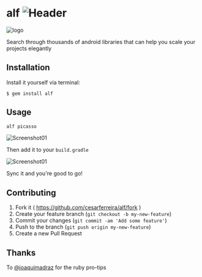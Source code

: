 # alf ![Header](https://travis-ci.org/cesarferreira/alf.svg?branch=master)

![logo](https://raw.github.com/cesarferreira/alf/master/extras/images/logo.png)


Search through thousands of android libraries that can help you scale your projects elegantly 

## Installation

Install it yourself via terminal:

    $ gem install alf

## Usage

```bash
alf picasso
```

![Screenshot01](https://raw.github.com/cesarferreira/alf/master/extras/images/screenshot01.png)

Then add it to your `build.gradle`

![Screenshot01](https://raw.github.com/cesarferreira/alf/master/extras/images/gradle02.png)

Sync it and you're good to go!

## Contributing

1. Fork it ( https://github.com/cesarferreira/alf/fork )
2. Create your feature branch (`git checkout -b my-new-feature`)
3. Commit your changes (`git commit -am 'Add some feature'`)
4. Push to the branch (`git push origin my-new-feature`)
5. Create a new Pull Request


## Thanks
To [@joaquimadraz](https://github.com/joaquimadraz) for the ruby pro-tips
